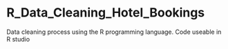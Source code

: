 # R_Data_Cleaning_Hotel_Bookings
Data cleaning process using the R programming language. Code useable in R studio
